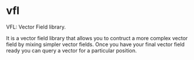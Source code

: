 vfl
========

VFL: Vector Field library.

It is a vector field library that allows you to contruct a more complex vector field by mixing simpler vector fields. Once you have your final vector field ready you can query a vector for a particular position.
